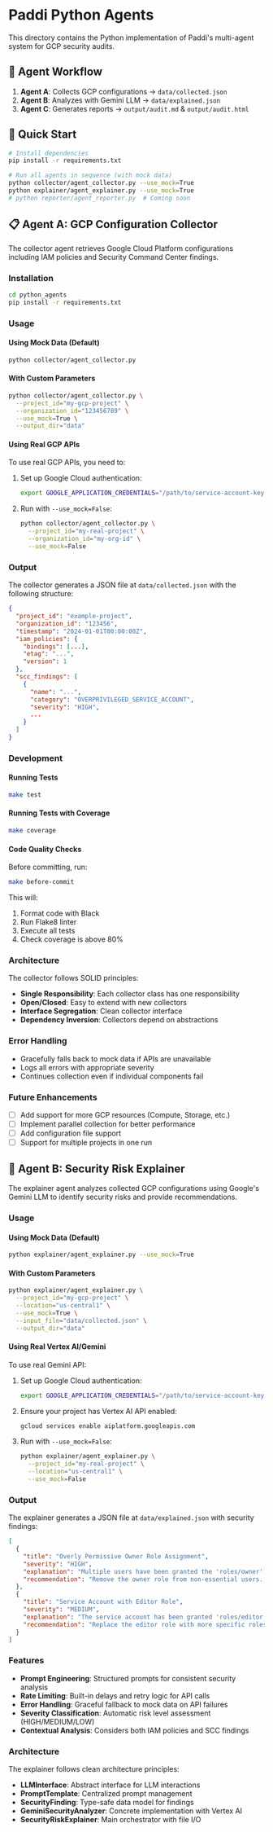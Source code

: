 # Paddi Python Agents

This directory contains the Python implementation of Paddi's multi-agent system for GCP security audits.

## 🔄 Agent Workflow

1. **Agent A**: Collects GCP configurations → `data/collected.json`
2. **Agent B**: Analyzes with Gemini LLM → `data/explained.json`
3. **Agent C**: Generates reports → `output/audit.md` & `output/audit.html`

## 🚀 Quick Start

```bash
# Install dependencies
pip install -r requirements.txt

# Run all agents in sequence (with mock data)
python collector/agent_collector.py --use_mock=True
python explainer/agent_explainer.py --use_mock=True
# python reporter/agent_reporter.py  # Coming soon
```

## 📋 Agent A: GCP Configuration Collector

The collector agent retrieves Google Cloud Platform configurations including IAM policies and Security Command Center findings.

### Installation

```bash
cd python_agents
pip install -r requirements.txt
```

### Usage

#### Using Mock Data (Default)

```bash
python collector/agent_collector.py
```

#### With Custom Parameters

```bash
python collector/agent_collector.py \
  --project_id="my-gcp-project" \
  --organization_id="123456789" \
  --use_mock=True \
  --output_dir="data"
```

#### Using Real GCP APIs

To use real GCP APIs, you need to:

1. Set up Google Cloud authentication:
   ```bash
   export GOOGLE_APPLICATION_CREDENTIALS="/path/to/service-account-key.json"
   ```

2. Run with `--use_mock=False`:
   ```bash
   python collector/agent_collector.py \
     --project_id="my-real-project" \
     --organization_id="my-org-id" \
     --use_mock=False
   ```

### Output

The collector generates a JSON file at `data/collected.json` with the following structure:

```json
{
  "project_id": "example-project",
  "organization_id": "123456",
  "timestamp": "2024-01-01T00:00:00Z",
  "iam_policies": {
    "bindings": [...],
    "etag": "...",
    "version": 1
  },
  "scc_findings": [
    {
      "name": "...",
      "category": "OVERPRIVILEGED_SERVICE_ACCOUNT",
      "severity": "HIGH",
      ...
    }
  ]
}
```

### Development

#### Running Tests

```bash
make test
```

#### Running Tests with Coverage

```bash
make coverage
```

#### Code Quality Checks

Before committing, run:

```bash
make before-commit
```

This will:
1. Format code with Black
2. Run Flake8 linter
3. Execute all tests
4. Check coverage is above 80%

### Architecture

The collector follows SOLID principles:

- **Single Responsibility**: Each collector class has one responsibility
- **Open/Closed**: Easy to extend with new collectors
- **Interface Segregation**: Clean collector interface
- **Dependency Inversion**: Collectors depend on abstractions

### Error Handling

- Gracefully falls back to mock data if APIs are unavailable
- Logs all errors with appropriate severity
- Continues collection even if individual components fail

### Future Enhancements

- [ ] Add support for more GCP resources (Compute, Storage, etc.)
- [ ] Implement parallel collection for better performance
- [ ] Add configuration file support
- [ ] Support for multiple projects in one run

## 🧠 Agent B: Security Risk Explainer

The explainer agent analyzes collected GCP configurations using Google's Gemini LLM to identify security risks and provide recommendations.

### Usage

#### Using Mock Data (Default)

```bash
python explainer/agent_explainer.py --use_mock=True
```

#### With Custom Parameters

```bash
python explainer/agent_explainer.py \
  --project_id="my-gcp-project" \
  --location="us-central1" \
  --use_mock=True \
  --input_file="data/collected.json" \
  --output_dir="data"
```

#### Using Real Vertex AI/Gemini

To use real Gemini API:

1. Set up Google Cloud authentication:
   ```bash
   export GOOGLE_APPLICATION_CREDENTIALS="/path/to/service-account-key.json"
   ```

2. Ensure your project has Vertex AI API enabled:
   ```bash
   gcloud services enable aiplatform.googleapis.com
   ```

3. Run with `--use_mock=False`:
   ```bash
   python explainer/agent_explainer.py \
     --project_id="my-real-project" \
     --location="us-central1" \
     --use_mock=False
   ```

### Output

The explainer generates a JSON file at `data/explained.json` with security findings:

```json
[
  {
    "title": "Overly Permissive Owner Role Assignment",
    "severity": "HIGH",
    "explanation": "Multiple users have been granted the 'roles/owner' role...",
    "recommendation": "Remove the owner role from non-essential users..."
  },
  {
    "title": "Service Account with Editor Role",
    "severity": "MEDIUM",
    "explanation": "The service account has been granted 'roles/editor'...",
    "recommendation": "Replace the editor role with more specific roles..."
  }
]
```

### Features

- **Prompt Engineering**: Structured prompts for consistent security analysis
- **Rate Limiting**: Built-in delays and retry logic for API calls
- **Error Handling**: Graceful fallback to mock data on API failures
- **Severity Classification**: Automatic risk level assessment (HIGH/MEDIUM/LOW)
- **Contextual Analysis**: Considers both IAM policies and SCC findings

### Architecture

The explainer follows clean architecture principles:

- **LLMInterface**: Abstract interface for LLM interactions
- **PromptTemplate**: Centralized prompt management
- **SecurityFinding**: Type-safe data model for findings
- **GeminiSecurityAnalyzer**: Concrete implementation with Vertex AI
- **SecurityRiskExplainer**: Main orchestrator with file I/O